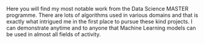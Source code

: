 Here you will find my most notable work from the Data Science MASTER programme. There are lots of algorithms used in various domains and that is exactly what intrigued me in the first place to pursue these kind projects. I can demonstrate anytime and to anyone that Machine Learning models can be used in almost all fields of activity.
